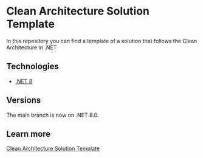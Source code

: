 # Clean Architecture Solution Template
In this repository you can find a template of a solution that follows the Clean Architecture in .NET

## Technologies
* [.NET 8](https://dotnet.microsoft.com/es-es/download/dotnet/8.0)

## Versions
The main branch is now on .NET 8.0.

## Learn more
[Clean Architecture Solution Template](https://arbems.com)

